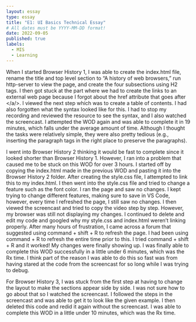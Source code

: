 ```yaml
---
layout: essay
type: essay
title: "E1: UI Basics Technical Essay"
# All dates must be YYYY-MM-DD format!
date: 2022-09-05
published: true
labels:
  - MIS
  - Learning
---
```


When I started Browser History 1, I was able to create the index.html file, rename the title and top level section to “A history of web browsers,” run http-server to view the page, and create the four subsections using H2 tags. I then got stuck at the part where we had to create the links to an external web page because I forgot about the href attribute that goes after </a/>. I viewed the next step which was to create a table of contents. I had also forgotten what the syntax looked like for this. I had to stop my recording and reviewed the resource to see the syntax, and I also watched the screencast. I attempted the WOD again and was able to complete it in 19 minutes, which falls under the average amount of time. Although I thought the tasks were relatively simple, they were also pretty tedious (e.g., inserting the paragraph tags in the right place to preserve the paragraphs).

I went into Browser History 2 thinking it would be fast to complete since it looked shorter than Browser History 1. However, I ran into a problem that caused me to be stuck on this WOD for over 3 hours. I started off by copying the index.html made in the previous WOD and pasting it into the Browser History 2 folder. After creating the style.css file, I attempted to link this to my index.html. I then went into the style.css file and tried to change a feature such as the font color. I ran the page and saw no changes. I kept trying to change different features, making sure to save in VS Code, however, every time I refreshed the page, I still saw no changes. I then viewed the screencast and tried to copy the video step by step. However, my browser was still not displaying my changes. I continued to delete and edit my code and googled why my style.css and index.html weren’t linking properly. After many hours of frustration, I came across a forum that suggested using command + shift + R to refresh the page. I had been using command + R to refresh the entire time prior to this. I tried command + shift + R and it worked! My changes were finally showing up. I was finally able to complete this WOD successfully in a little under 6 minutes, which was the Rx time. I think part of the reason I was able to do this so fast was from having stared at the code from the screencast for so long while I was trying to debug.

For Browser History 3, I was stuck from the first step at having to change the layout to make the sections appear side by side. I was not sure how to go about that so I watched the screencast. I followed the steps in the screencast and was able to get it to look like the given example. I then deleted this code and redid it again without the screencast. I was able to complete this WOD in a little under 10 minutes, which was the Rx time.
